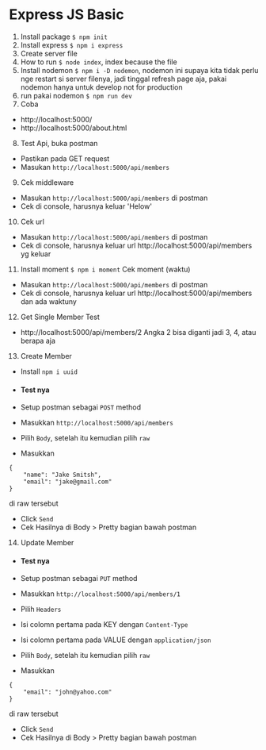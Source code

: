 # Express JS Basic

1. Install package `$ npm init`
2. Install express `$ npm i express`
3. Create server file
4. How to run `$ node index`, index because the file
5. Install nodemon `$ npm i -D nodemon`, nodemon ini supaya kita tidak perlu nge restart si server filenya, jadi tinggal refresh page aja, pakai nodemon hanya untuk develop not for production
6. run pakai nodemon `$ npm run dev`
7. Coba

- http://localhost:5000/
- http://localhost:5000/about.html

8. Test Api, buka postman

- Pastikan pada GET request
- Masukan `http://localhost:5000/api/members`

9. Cek middleware

- Masukan `http://localhost:5000/api/members` di postman
- Cek di console, harusnya keluar 'Helow'

10. Cek url

- Masukan `http://localhost:5000/api/members` di postman
- Cek di console, harusnya keluar url http://localhost:5000/api/members yg keluar

11. Install moment `$ npm i moment`
    Cek moment (waktu)

- Masukan `http://localhost:5000/api/members` di postman
- Cek di console, harusnya keluar url http://localhost:5000/api/members dan ada waktuny

12. Get Single Member
    Test

- http://localhost:5000/api/members/2
  Angka 2 bisa diganti jadi 3, 4, atau berapa aja

13. Create Member

- Install `npm i uuid`<br>

- #### Test nya

- Setup postman sebagai `POST` method
- Masukkan `http://localhost:5000/api/members`
- Pilih `Body`, setelah itu kemudian pilih `raw`
- Masukkan

```
{
	"name": "Jake Smitsh",
	"email": "jake@gmail.com"
}
```

di raw tersebut

- Click `Send`
- Cek Hasilnya di Body > Pretty bagian bawah postman

14. Update Member

- #### Test nya

- Setup postman sebagai `PUT` method
- Masukkan `http://localhost:5000/api/members/1`
- Pilih `Headers`
- Isi colomn pertama pada KEY dengan `Content-Type`
- Isi colomn pertama pada VALUE dengan `application/json`
- Pilih `Body`, setelah itu kemudian pilih `raw`
- Masukkan

```
{
	"email": "john@yahoo.com"
}
```

di raw tersebut

- Click `Send`
- Cek Hasilnya di Body > Pretty bagian bawah postman
